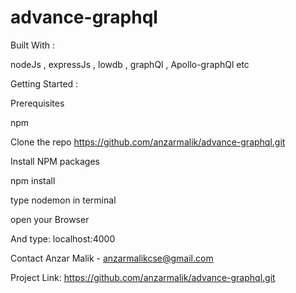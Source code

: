 # advance-graphql


Built With :

nodeJs ,
expressJs ,
lowdb ,
graphQl ,
Apollo-graphQl  etc



Getting Started :

Prerequisites

npm

Clone the repo
https://github.com/anzarmalik/advance-graphql.git

Install NPM packages

npm install

type nodemon in terminal

open your Browser

And type: localhost:4000


Contact
Anzar Malik  -  anzarmalikcse@gmail.com

Project Link: https://github.com/anzarmalik/advance-graphql.git
